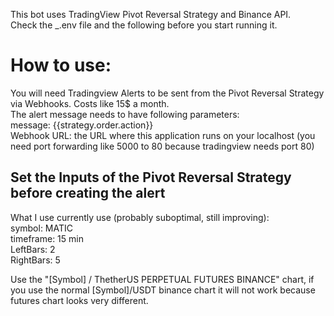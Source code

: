 This bot uses TradingView Pivot Reversal Strategy and Binance API.  
Check the _.env file and the following before you start running it.  


# How to use:  
  
You will need Tradingview Alerts to be sent from the Pivot Reversal Strategy via Webhooks. Costs like 15$ a month.  
The alert message needs to have following parameters:  
message: {{strategy.order.action}}  
Webhook URL: the URL where this application runs on your localhost (you need port forwarding like 5000 to 80 because tradingview needs port 80)  
  

  
## Set the Inputs of the Pivot Reversal Strategy before creating the alert  
What I use currently use (probably suboptimal, still improving):  
symbol: MATIC  
timeframe: 15 min  
LeftBars: 2  
RightBars: 5  

Use the "[Symbol] / ThetherUS PERPETUAL FUTURES BINANCE" chart, if you use the normal [Symbol]/USDT binance chart it will not work because futures chart looks very different.  
